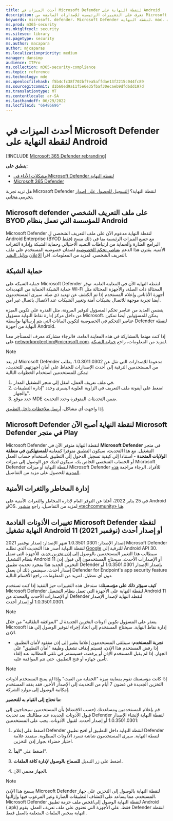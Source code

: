 ```yaml
---
title: أحدث الميزات في Microsoft Defender لنقطة النهاية على Android
description: تعرف على التغييرات الرئيسية للإصدارات السابقة من Microsoft Defender لنقطة النهاية على Android.
keywords: microsoft، defender، Microsoft Defender لنقطة النهاية، mac، التثبيت، macos، whatsnew
ms.prod: m365-security
ms.mktglfcycl: security
ms.sitesec: library
ms.pagetype: security
ms.author: macapara
author: mjcaparas
ms.localizationpriority: medium
manager: dansimp
audience: ITPro
ms.collection: m365-security-compliance
ms.topic: reference
ms.technology: mde
ms.openlocfilehash: f5b4cfc38f702bf7ea5affdae13f2215c044fc89
ms.sourcegitcommit: d1b60ed9a11f5e6e35fbaf30ecaeb9dfd6dd197d
ms.translationtype: MT
ms.contentlocale: ar-SA
ms.lasthandoff: 06/29/2022
ms.locfileid: "66486696"
---
```

# <a name="whats-new-in-microsoft-defender-for-endpoint-on-android"></a>أحدث الميزات في Microsoft Defender لنقطة النهاية على Android

[!INCLUDE [Microsoft 365 Defender rebranding](../../includes/microsoft-defender.md)]

**ينطبق على:**
- [مشكلات الأداء في Microsoft Defender لنقطة النهاية](https://go.microsoft.com/fwlink/p/?linkid=2154037)
- [Microsoft 365 Defender](https://go.microsoft.com/fwlink/?linkid=2118804)

هل تريد تجربة Microsoft Defender لنقطة النهاية؟ [التسجيل للحصول على إصدار تجريبي مجاني.](https://signup.microsoft.com/create-account/signup?products=7f379fee-c4f9-4278-b0a1-e4c8c2fcdf7e&ru=https://aka.ms/MDEp2OpenTrial?ocid=docs-wdatp-exposedapis-abovefoldlink)

## <a name="microsoft-defender-on-android-enterprise-byod-personal-profile"></a>Microsoft defender على ملف التعريف الشخصي BYOD للمؤسسة التي تعمل بنظام Android
Microsoft Defender لنقطة النهاية مدعوم الآن على ملف التعريف الشخصي ل Android Enterprise (BYOD فقط) مع جميع الميزات الرئيسية بما في ذلك مسح البرامج الضارة والحماية من ارتباطات التصيد الاحتيالي وحماية الشبكة وإدارة الثغرات الأمنية. يقترن هذا الدعم [بعناصر تحكم الخصوصية](/microsoft-365/security/defender-endpoint/android-configure#privacy-controls) لضمان خصوصية المستخدم على ملف التعريف الشخصي. لمزيد من المعلومات، اقرأ [الإعلان](https://techcommunity.microsoft.com/t5/microsoft-defender-for-endpoint/announcing-the-public-preview-of-defender-for-endpoint-personal/ba-p/3370979) [ودليل النشر](/microsoft-365/security/defender-endpoint/android-intune#set-up-microsoft-defender-in-personal-profile-on-android-enterprise-in-byod-mode).

## <a name="network-protection"></a>حماية الشبكة
حماية الشبكة على Microsoft Defender لنقطة النهاية الآن في المعاينة العامة. توفر حماية الشبكة الحماية من التهديدات Wi-Fi المحتالة ذات الصلة، والأجهزة المحتالة مثل أجهزة الأناناس وإعلام المستخدم إذا تم الكشف عن تهديد ذي صلة. سيرى المستخدمون أيضا تجربة موجهة للاتصال بشبكات آمنة وتغيير الشبكات عند الاتصال باتصال غير آمن.

يتضمن العديد من عناصر تحكم المسؤول لتوفير المرونة، مثل القدرة على تكوين الميزة من داخل مركز إدارة نقاط النهاية مسؤول Microsoft. يمكن للمسؤولين أيضا تمكين عناصر التحكم في الخصوصية لتكوين البيانات التي يتم إرسالها بواسطة Defender لنقطة النهاية من أجهزة Android. 

إذا كنت مهتما بالمشاركة في هذه المعاينة العامة، فالرجاء مشاركة معرف المستأجر معنا على networkprotection@microsoft.com. لمزيد من المعلومات، راجع [حماية الشبكة](/microsoft-365/security/defender-endpoint/android-configure).

>[!NOTE]
>لم يعد Microsoft Defender مدعوما للإصدارات التي تقل عن 1.0.3011.0302. يطلب من المستخدمين الترقية إلى أحدث الإصدارات للحفاظ على أمان أجهزتهم.
للتحديث، يمكن للمستخدمين استخدام الخطوات التالية:
>1. في ملف تعريف العمل، انتقل إلى متجر التشغيل المدار.
>2. اضغط على أيقونة ملف التعريف في الزاوية العلوية اليسرى وحدد "إدارة التطبيقات والجهاز".
>3. حدد موقع MDE ضمن التحديثات المتوفرة وحدد التحديث.
>
>إذا واجهت أي مشاكل، [أرسل ملاحظات داخل التطبيق](/security/defender-endpoint/android-support-signin#send-in-app-feedback).

## <a name="microsoft-defender-for-endpoint-is-now-microsoft-defender-in-the-play-store"></a>Microsoft Defender لنقطة النهاية أصبح الآن Microsoft Defender في متجر Play

Microsoft Defender لنقطة النهاية متوفر الآن في **Microsoft Defender** في متجر التشغيل. مع هذا التحديث، سيكون التطبيق متوفرا كمعاينة **للمستهلكين في منطقة الولايات المتحدة** - استنادا إلى كيفية تسجيل الدخول إلى التطبيق باستخدام حساب العمل أو الحساب الشخصي الخاص بك، سيكون لديك حق الوصول إلى ميزات Microsoft Defender لنقطة النهاية أو ميزات Microsoft Defender للأفراد. الرجاء مراجعة [هذه المدونة](https://www.microsoft.com/microsoft-365/microsoft-defender-for-individuals) للحصول على مزيد من التفاصيل.

## <a name="threat-and-vulnerability-management"></a>إدارة المخاطر والثغرات الأمنية

في 25 يناير 2022، أعلنا عن التوفر العام لإدارة المخاطر والثغرات الأمنية على Android وiOS. لمزيد من التفاصيل، راجع [منشور «techcommunity» هنا](https://techcommunity.microsoft.com/t5/microsoft-defender-for-endpoint/announcing-general-availability-of-vulnerability-management/ba-p/3071663).

## <a name="upcoming-permission-changes-for-microsoft-defender-for-endpoint-running-android-11-or-later-nov-2021"></a>تغييرات الأذونات القادمة Microsoft Defender لنقطة النهاية تشغيل Android 11 أو إصدار أحدث (نوفمبر 2021)

إصدار الإصدار: 1.0.3501.0301 شهر الإصدار: إصدار نوفمبر 2021 Microsoft Defender لنقطة النهاية أصدر هذا التحديث الذي تطلبه [Google](https://developer.android.com/distribute/play-policies#APILevel30) للترقية إلى Android API 30. سيطالب هذا التغيير المستخدمين بالوصول إلى [إذن تخزين جديد](https://developer.android.com/training/data-storage/manage-all-files#all-files-access-google-play)، للأجهزة التي تعمل بنظام التشغيل Android 11 أو الإصدارات الأحدث. سيحتاج المستخدمون إلى قبول إذن التخزين الجديد هذا بمجرد تحديث تطبيق Defender بإصدار الإصدار 1.0.3501.0301 أو إصدار أحدث. سيضمن ذلك أن يعمل Defender for Endpoint's app security feature دون أي تعطيل. لمزيد من المعلومات، راجع الأقسام التالية.

**كيف سيؤثر ذلك على مؤسستك:** ستدخل هذه التغييرات حيز التنفيذ إذا كنت تستخدم Microsoft Defender لنقطة النهاية على الأجهزة التي تعمل بنظام التشغيل Android 11 أو الإصدارات الأحدث والمحدثة من Defender لنقطة النهاية لإصدار الإصدار 1.0.3501.0301 أو إصدار أحدث.

> [!NOTE]
> يتعذر على المسؤول تكوين أذونات التخزين الجديدة ل "الموافقة التلقائية" من خلال Microsoft إدارة نقاط النهاية. سيحتاج المستخدم إلى اتخاذ إجراء لتوفير الوصول إلى هذا الإذن.

- **تجربة المستخدم:** سيتلقى المستخدمون إعلاما يشير إلى إذن مفقود لأمان التطبيق. إذا رفض المستخدم هذا الإذن، فسيتم إيقاف تشغيل وظيفة "أمان التطبيق" على الجهاز. إذا لم يقبل المستخدم الإذن أو يرفضه، فسيستمر في تلقي المطالبة عند إلغاء تأمين جهازه أو فتح التطبيق، حتى تتم الموافقة عليه.

> [!NOTE]
> إذا كانت مؤسستك تقوم بمعاينة ميزة "الحماية من العبث" وإذا لم يمنح المستخدم أذونات التخزين الجديدة في غضون 7 أيام من التحديث إلى الإصدار الأخير، فقد يفقد المستخدم إمكانية الوصول إلى موارد الشركة.

**ما تحتاج إلى القيام به للتحضير:**

قم بإعلام المستخدمين ومساعدتك (حسب الاقتضاء) بأن المستخدمين سيحتاجون إلى قبول الأذونات الجديدة عند مطالبتك بعد تحديث Defender لنقطة النهاية لإنشاء الإصدار 1.0.3501.0301 أو إصدار أحدث. لقبول الأذونات، يجب على المستخدمين:

1. اضغط على إعلام Defender لنقطة النهاية داخل التطبيق أو افتح تطبيق Defender لنقطة النهاية. سيرى المستخدمون شاشة تسرد الأذونات المطلوبة. ستفقد علامة اختيار خضراء بجوار إذن التخزين.

2. اضغط على **"ابدأ**".

3. اضغط على زر التبديل **للسماح بالوصول لإدارة كافة الملفات.**

4. الجهاز محمي الآن.

  > [!NOTE]
  > يسمح هذا الإذن Microsoft Defender لنقطة النهاية بالوصول إلى التخزين على جهاز المستخدم، مما يساعد على اكتشاف التطبيقات الضارة وغير المرغوب فيها وإزالتها. Microsoft Defender لنقطة النهاية الوصول إلى/فحص ملف حزمة تطبيق Android (.apk) فقط. على الأجهزة التي تحتوي على ملف تعريف العمل، يقوم Defender لنقطة النهاية بفحص الملفات المتعلقة بالعمل فقط.
